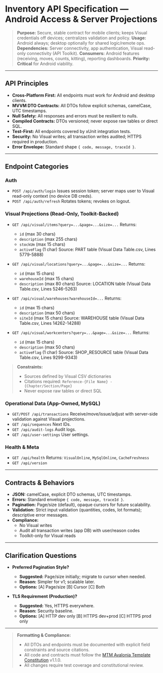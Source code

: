 # Inventory API Specification — Android Access & Server Projections

> **Purpose:** Secure, stable contract for mobile clients; keeps Visual credentials off devices; centralizes validation and policy.
> **Usage:** Android always; desktop optionally for shared logic/remote ops.
> **Dependencies:** Server connectivity, app authentication, Visual read-only connectivity (API Toolkit).
> **Consumers:** Android features (receiving, moves, counts, kitting), reporting dashboards.
> **Priority:** **Critical** for Android viability.

---

## API Principles

- **Cross-Platform First:** All endpoints must work for Android and desktop clients.
- **MVVM DTO Contracts:** All DTOs follow explicit schemas, camelCase, UTC timestamps.
- **Null Safety:** All responses and errors must be resilient to nulls.
- **Compiled Contracts:** DTOs versioned; never expose raw tables or direct SQL.
- **Test-First:** All endpoints covered by xUnit integration tests.
- **Security:** No Visual writes; all transaction writes audited; HTTPS required in production.
- **Error Envelope:** Standard shape `{ code, message, traceId }`.

---

## Endpoint Categories

### Auth

- `POST /api/auth/login`
  Issues session token; server maps user to Visual read-only context (no device DB creds).
- `POST /api/auth/refresh`
  Rotates tokens; revokes on logout.

### Visual Projections (Read-Only, Toolkit-Backed)

- `GET /api/visual/items?query=...&page=...&size=...`
  Returns:
  - `id` (max 30 chars)
  - `description` (max 255 chars)
  - `stockUm` (max 15 chars)
  - `activeFlag` (1 char)
  Source: PART table (Visual Data Table.csv, Lines 5779-5888)

- `GET /api/visual/locations?query=...&page=...&size=...`
  Returns:
  - `id` (max 15 chars)
  - `warehouseId` (max 15 chars)
  - `description` (max 80 chars)
  Source: LOCATION table (Visual Data Table.csv, Lines 5246-5263)

- `GET /api/visual/warehouses?warehouseId=...`
  Returns:
  - `id` (max 15 chars)
  - `description` (max 50 chars)
  - `siteId` (max 15 chars)
  Source: WAREHOUSE table (Visual Data Table.csv, Lines 14262-14288)

- `GET /api/visual/workcenters?query=...&page=...&size=...`
  Returns:
  - `id` (max 15 chars)
  - `description` (max 50 chars)
  - `activeFlag` (1 char)
  Source: SHOP_RESOURCE table (Visual Data Table.csv, Lines 9299-9343)

> **Constraints:**
> - Sources defined by Visual CSV dictionaries
> - Citations required: `Reference-{File Name} - {Chapter/Section/Page}`
> - Never expose raw tables or direct SQL

### Operational Data (App-Owned, MySQL)

- `GET/POST /api/transactions`
  Receive/move/issue/adjust with server-side validation against Visual projections.
- `GET /api/sequences`
  Next IDs.
- `GET /api/audit-logs`
  Audit logs.
- `GET /api/user-settings`
  User settings.

### Health & Meta

- `GET /api/health`
  Returns: `VisualOnline`, `MySqlOnline`, `CacheFreshness`
- `GET /api/version`

---

## Contracts & Behaviors

- **JSON:** camelCase, explicit DTO schemas, UTC timestamps.
- **Errors:** Standard envelope `{ code, message, traceId }`.
- **Pagination:** Page/size (default), opaque cursors for future scalability.
- **Validation:** Strict input validation (quantities, codes, lot formats); descriptive error messages.
- **Compliance:**
  - No Visual writes
  - Audit all transaction writes (app DB) with user/reason codes
  - Toolkit-only for Visual reads

---

## Clarification Questions

- **Preferred Pagination Style?**
  - **Suggested:** Page/size initially; migrate to cursor when needed.
  - **Reason:** Simpler for v1; scalable later.
  - **Options:** [A] Page/size [B] Cursor [C] Both

- **TLS Requirement (Production)?**
  - **Suggested:** Yes, HTTPS everywhere.
  - **Reason:** Security baseline.
  - **Options:** [A] HTTP dev only [B] HTTPS dev+prod [C] HTTPS prod only

---

> **Formatting & Compliance:**
> - All DTOs and endpoints must be documented with explicit field constraints and source citations.
> - All code and contracts must follow the [MTM Avalonia Template Constitution](../.specify/memory/constitution.md) v1.1.0.
> - All changes require test coverage and constitutional review.
